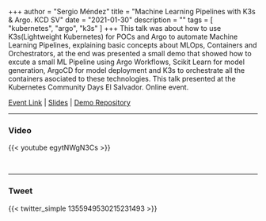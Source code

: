 +++
author = "Sergio Méndez"
title = "Machine Learning Pipelines with K3s & Argo. KCD SV"
date = "2021-01-30"
description = ""
tags = [
    "kubernetes",
    "argo",
    "k3s"
]
+++
This talk was about how to use K3s(Lightweight Kubernetes) for POCs and Argo to automate Machine Learning Pipelines, explaining basic concepts about MLOps, Containers and Orchestrators, at the end was presented a small demo that showed how to excute a small ML Pipeline using Argo Workflows, Scikit Learn for model generation, ArgoCD for model deployment and K3s to orchestrate all the containers asociated to these technologies. This talk presented at the Kubernetes Community Days El Salvador. Online event.

[Event Link](https://community.cncf.io/events/details/cncf-san-salvador-presents-kubernetes-community-day-el-salvador/) | 
[Slides](https://b.link/KCDSVArgoK3s) | 
[Demo Repository](https://github.com/sergioarmgpl/mlops-argo-k3s)
<!--more-->
---

### Video

{{< youtube egytNWgN3Cs >}}

<br>

---

### Tweet

{{< twitter_simple 1355949530215231493 >}}

<br>